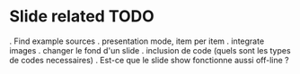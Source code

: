 # Slide related TODO

. Find example sources
. presentation mode, item per item
. integrate images
. changer le fond d'un slide
. inclusion de code (quels sont les types de codes necessaires)
. Est-ce que le slide show fonctionne aussi off-line ?
